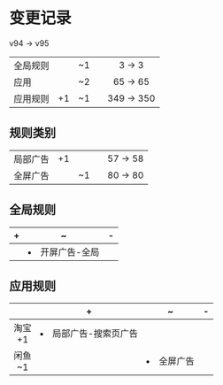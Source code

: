 # 变更记录

v94 -> v95

||||||
|-|:-:|:-:|:-:|:-:|
|全局规则||~1||3 -> 3|
|应用||~2||65 -> 65|
|应用规则|+1|~1||349 -> 350|

## 规则类别

||||||
|-|:-:|:-:|:-:|:-:|
|局部广告|+1|||57 -> 58|
|全屏广告||~1||80 -> 80|

## 全局规则

|+|~|-|
|-|-|-|
||<li>开屏广告-全局||

## 应用规则

||+|~|-|
|:-:|-|-|-|
|淘宝<br>+1|<li>局部广告-搜索页广告|||
|闲鱼<br>~1||<li>全屏广告||
